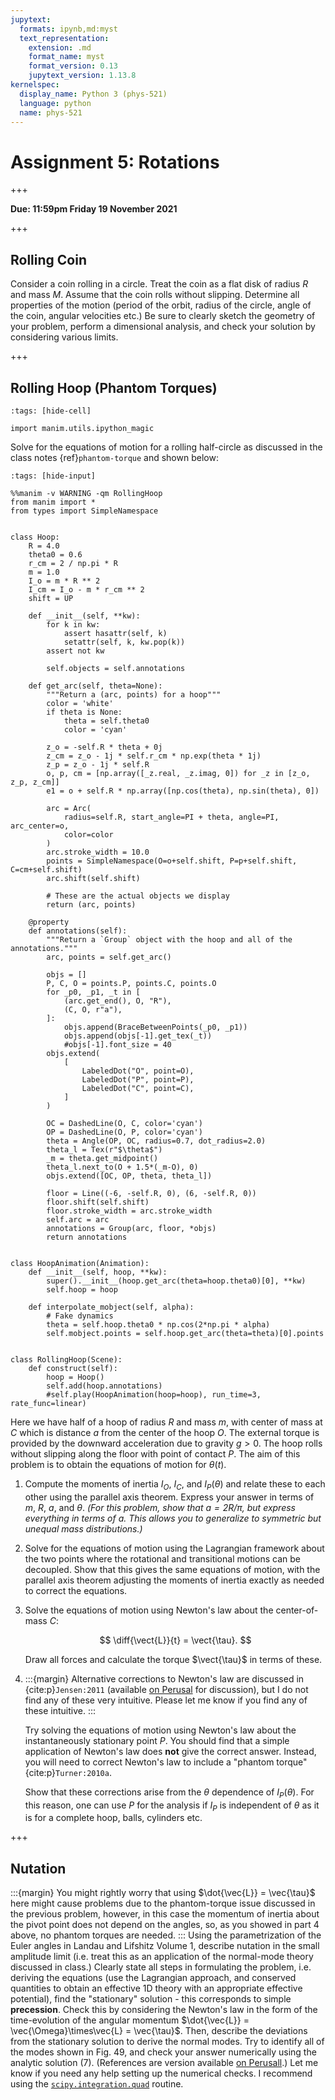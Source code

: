 ```yaml
---
jupytext:
  formats: ipynb,md:myst
  text_representation:
    extension: .md
    format_name: myst
    format_version: 0.13
    jupytext_version: 1.13.8
kernelspec:
  display_name: Python 3 (phys-521)
  language: python
  name: phys-521
---
```


# Assignment 5: Rotations

+++

**Due: 11:59pm Friday 19 November 2021**

+++

## Rolling Coin
Consider a coin rolling in a circle.  Treat the coin as a flat disk of radius $R$ and
mass $M$.  Assume that the coin rolls without slipping.  Determine all properties of the
motion (period of the orbit, radius of the circle, angle of the coin, angular velocities
etc.)  Be sure to clearly sketch the geometry of your problem, perform a dimensional
analysis, and check your solution by considering various limits.

+++

## Rolling Hoop (Phantom Torques)

```{code-cell}
:tags: [hide-cell]

import manim.utils.ipython_magic
```

Solve for the equations of motion for a rolling half-circle as discussed in the class
notes {ref}`phantom-torque` and shown below:

```{code-cell}
:tags: [hide-input]

%%manim -v WARNING -qm RollingHoop
from manim import *
from types import SimpleNamespace


class Hoop:
    R = 4.0
    theta0 = 0.6
    r_cm = 2 / np.pi * R
    m = 1.0
    I_o = m * R ** 2
    I_cm = I_o - m * r_cm ** 2
    shift = UP

    def __init__(self, **kw):
        for k in kw:
            assert hasattr(self, k)
            setattr(self, k, kw.pop(k))
        assert not kw
        
        self.objects = self.annotations

    def get_arc(self, theta=None):
        """Return a (arc, points) for a hoop"""
        color = 'white'
        if theta is None:
            theta = self.theta0
            color = 'cyan'
            
        z_o = -self.R * theta + 0j
        z_cm = z_o - 1j * self.r_cm * np.exp(theta * 1j)
        z_p = z_o - 1j * self.R
        o, p, cm = [np.array([_z.real, _z.imag, 0]) for _z in [z_o, z_p, z_cm]]
        e1 = o + self.R * np.array([np.cos(theta), np.sin(theta), 0])

        arc = Arc(
            radius=self.R, start_angle=PI + theta, angle=PI, arc_center=o,
            color=color
        )
        arc.stroke_width = 10.0
        points = SimpleNamespace(O=o+self.shift, P=p+self.shift, C=cm+self.shift)
        arc.shift(self.shift)
        
        # These are the actual objects we display
        return (arc, points)

    @property
    def annotations(self):
        """Return a `Group` object with the hoop and all of the annotations."""
        arc, points = self.get_arc()
        
        objs = []
        P, C, O = points.P, points.C, points.O
        for _p0, _p1, _t in [
            (arc.get_end(), O, "R"),
            (C, O, r"a"),
        ]:
            objs.append(BraceBetweenPoints(_p0, _p1))
            objs.append(objs[-1].get_tex(_t))
            #objs[-1].font_size = 40
        objs.extend(
            [
                LabeledDot("O", point=O),
                LabeledDot("P", point=P),
                LabeledDot("C", point=C),
            ]
        )
        
        OC = DashedLine(O, C, color='cyan')
        OP = DashedLine(O, P, color='cyan')
        theta = Angle(OP, OC, radius=0.7, dot_radius=2.0)
        theta_l = Tex(r"$\theta$")
        _m = theta.get_midpoint()
        theta_l.next_to(O + 1.5*(_m-O), 0)
        objs.extend([OC, OP, theta, theta_l])

        floor = Line((-6, -self.R, 0), (6, -self.R, 0))
        floor.shift(self.shift)
        floor.stroke_width = arc.stroke_width
        self.arc = arc
        annotations = Group(arc, floor, *objs)
        return annotations


class HoopAnimation(Animation):
    def __init__(self, hoop, **kw):
        super().__init__(hoop.get_arc(theta=hoop.theta0)[0], **kw)
        self.hoop = hoop
        
    def interpolate_mobject(self, alpha):
        # Fake dynamics
        theta = self.hoop.theta0 * np.cos(2*np.pi * alpha)
        self.mobject.points = self.hoop.get_arc(theta=theta)[0].points
        

class RollingHoop(Scene):
    def construct(self):
        hoop = Hoop()
        self.add(hoop.annotations)
        #self.play(HoopAnimation(hoop=hoop), run_time=3, rate_func=linear)
```

Here we have half of a hoop of radius $R$ and mass $m$, with center of mass at $C$ which
is distance $a$ from the center of the hoop $O$.  The external torque is provided
by the downward acceleration due to gravity $g>0$.  The hoop rolls without slipping
along the floor with point of contact $P$.  The aim of this problem is to obtain the
equations of motion for $\theta(t)$.

1. Compute the moments of inertia $I_{O}$, $I_{C}$, and $I_{P}(\theta)$ and relate these
   to each other using the parallel axis theorem.  Express your answer in terms of $m$,
   $R$, $a$, and $\theta$.  *(For this problem, show that $a=2R/\pi$, but express
   everything in terms of $a$.  This allows you to generalize to symmetric but unequal
   mass distributions.)* 
2. Solve for the equations of motion using the Lagrangian framework about the two points
   where the rotational and transitional motions can be decoupled.  Show that this gives
   the same equations of motion, with the parallel axis theorem adjusting the moments of
   inertia exactly as needed to correct the equations.
3. Solve the equations of motion using Newton's law about the center-of-mass $C$:

   $$
     \diff{\vect{L}}{t} = \vect{\tau}.
   $$
   
   Draw all forces and calculate the torque $\vect{\tau}$ in terms of these.
   
4. :::{margin}
   Alternative corrections to Newton's law are discussed in {cite:p}`Jensen:2011`
   (available [on
   Perusal](https://app.perusall.com/courses/2021-fall-physics-521-pullm-1-01-01645-classical-mechanics-i/rules-for-rolling-as-a-rotation-about-the-instantaneous-point-of-contact-73799225)
   for discussion), but I 
   do not find any of these very intuitive.  Please let me know if you find any of these
   intuitive.
   :::

   Try solving the equations of motion using Newton's law about the instantaneously
   stationary point $P$.  You should find that a simple application of Newton's law does
   **not** give the correct answer.  Instead, you will need to correct Newton's law to
   include a "phantom torque" {cite:p}`Turner:2010a`.
   
   Show that these corrections arise from the $\theta$ dependence of $I_{P}(\theta)$.
   For this reason, one can use $P$ for the analysis if $I_{P}$ is independent of
   $\theta$ as it is for a complete hoop, balls, cylinders etc.

+++

## Nutation

:::{margin}
You might rightly worry that using $\dot{\vec{L}} = \vec{\tau}$ here might cause
problems due to the phantom-torque issue discussed in the previous problem, however, in
this case the momentum of inertia about the pivot point does not depend on the angles,
so, as you showed in part 4 above, no phantom torques are needed.
:::
Using the parametrization of the Euler angles in Landau and Lifshitz Volume 1, describe
nutation in the small amplitude limit (i.e. treat this as an application of the
normal-mode theory discussed in class.)  Clearly state all steps in formulating the
problem, i.e. deriving the equations (use the Lagrangian approach, and conserved
quantities to obtain an effective 1D theory with an appropriate effective potential),
find the "stationary" solution - this corresponds to simple **precession**.  Check this
by considering the Newton's law in the form of the time-evolution of the angular
momentum $\dot{\vec{L}} = \vec{\Omega}\times\vec{L} = \vec{\tau}$.  Then, describe the
deviations from the stationary solution to derive the normal modes.  Try to identify all
of the modes shown in Fig. 49, and check your answer numerically using the analytic
solution (7).  (References are version available [on
Perusall](https://app.perusall.com/courses/2021-fall-physics-521-pullm-1-01-01645-classical-mechanics-i/ll_6-rigidbody).)
Let me know if you need any help setting up the numerical checks.  I recommend using the
[`scipy.integration.quad`](https://docs.scipy.org/doc/scipy/reference/generated/scipy.integrate.quad.html)
routine.

